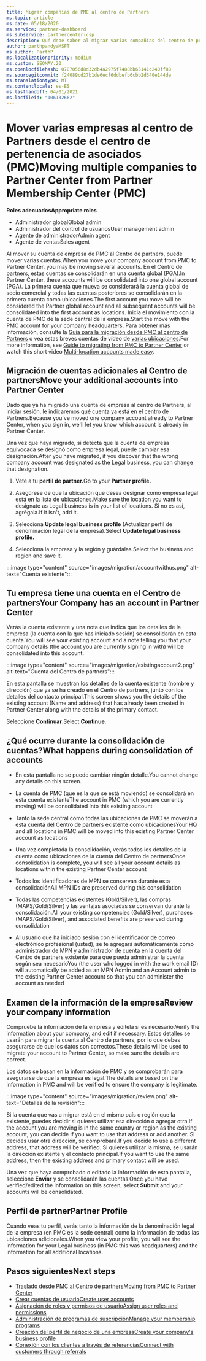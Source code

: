 ```yaml
---
title: Migrar compañías de PMC al centro de Partners
ms.topic: article
ms.date: 05/18/2020
ms.service: partner-dashboard
ms.subservice: partnercenter-csp
description: Qué debe saber al migrar varias compañías del centro de pertenencia de asociados (PMC) al centro de Partners y consolidarlas en una cuenta global de socio comercial.
author: parthpandyaMSFT
ms.author: ParthP
ms.localizationpriority: medium
ms.custom: SEOMAY.20
ms.openlocfilehash: 0787056d8d32db4a2975f7488bb65141c240ff88
ms.sourcegitcommit: f24089cd27b1de6ecf6ddbefb6cbb2d340e144de
ms.translationtype: MT
ms.contentlocale: es-ES
ms.lasthandoff: 04/01/2021
ms.locfileid: "106132662"
---
```

# <a name="moving-multiple-companies-to-partner-center-from-partner-membership-center-pmc"></a><span data-ttu-id="944bf-103">Mover varias empresas al centro de Partners desde el centro de pertenencia de asociados (PMC)</span><span class="sxs-lookup"><span data-stu-id="944bf-103">Moving multiple companies to Partner Center from Partner Membership Center (PMC)</span></span>

<span data-ttu-id="944bf-104">**Roles adecuados**</span><span class="sxs-lookup"><span data-stu-id="944bf-104">**Appropriate roles**</span></span>

- <span data-ttu-id="944bf-105">Administrador global</span><span class="sxs-lookup"><span data-stu-id="944bf-105">Global admin</span></span>
- <span data-ttu-id="944bf-106">Administrador del control de usuarios</span><span class="sxs-lookup"><span data-stu-id="944bf-106">User management admin</span></span>
- <span data-ttu-id="944bf-107">Agente de administrador</span><span class="sxs-lookup"><span data-stu-id="944bf-107">Admin agent</span></span>
- <span data-ttu-id="944bf-108">Agente de ventas</span><span class="sxs-lookup"><span data-stu-id="944bf-108">Sales agent</span></span>

<span data-ttu-id="944bf-109">Al mover su cuenta de empresa de PMC al Centro de partners, puede mover varias cuentas.</span><span class="sxs-lookup"><span data-stu-id="944bf-109">When you move your company account from PMC to Partner Center, you may be moving several accounts.</span></span> <span data-ttu-id="944bf-110">En el Centro de partners, estas cuentas se consolidarán en una cuenta global (PGA).</span><span class="sxs-lookup"><span data-stu-id="944bf-110">In Partner Center, these accounts will be consolidated into one global account (PGA).</span></span> <span data-ttu-id="944bf-111">La primera cuenta que mueva se considerará la cuenta global de socio comercial y todas las cuentas posteriores se consolidarán en la primera cuenta como ubicaciones.</span><span class="sxs-lookup"><span data-stu-id="944bf-111">The first account you move will be considered the Partner global account and all subsequent accounts will be consolidated into the first account as locations.</span></span> <span data-ttu-id="944bf-112">Inicia el movimiento con la cuenta de PMC de la sede central de la empresa.</span><span class="sxs-lookup"><span data-stu-id="944bf-112">Start the move with the PMC account for your company headquarters.</span></span> <span data-ttu-id="944bf-113">Para obtener más información, consulte la [Guía para la migración desde PMC al centro de Partners](guide-to-migration.md) o vea estas breves cuentas de vídeo de [varias ubicaciones](https://vimeo.com/290335248).</span><span class="sxs-lookup"><span data-stu-id="944bf-113">For more information, see [Guide to migrating from PMC to Partner Center](guide-to-migration.md) or watch this short video [Multi-location accounts made easy](https://vimeo.com/290335248).</span></span>

## <a name="move-your-additional-accounts-into-partner-center"></a><span data-ttu-id="944bf-114">Migración de cuentas adicionales al Centro de partners</span><span class="sxs-lookup"><span data-stu-id="944bf-114">Move your additional accounts into Partner Center</span></span>

<span data-ttu-id="944bf-115">Dado que ya ha migrado una cuenta de empresa al centro de Partners, al iniciar sesión, le indicaremos qué cuenta ya está en el centro de Partners.</span><span class="sxs-lookup"><span data-stu-id="944bf-115">Because you've moved one company account already to Partner Center, when you sign in, we'll let you know which account is already in Partner Center.</span></span>

<span data-ttu-id="944bf-116">Una vez que haya migrado, si detecta que la cuenta de empresa equivocada se designó como empresa legal, puede cambiar esa designación.</span><span class="sxs-lookup"><span data-stu-id="944bf-116">After you have migrated, if you discover that the wrong company account was designated as the Legal business, you can change that designation.</span></span>

1. <span data-ttu-id="944bf-117">Vete a tu **perfil de partner.**</span><span class="sxs-lookup"><span data-stu-id="944bf-117">Go to your **Partner profile.**</span></span>

2. <span data-ttu-id="944bf-118">Asegúrese de que la ubicación que desea designar como empresa legal está en la lista de ubicaciones.</span><span class="sxs-lookup"><span data-stu-id="944bf-118">Make sure the location you want to designate as Legal business is in your list of locations.</span></span> <span data-ttu-id="944bf-119">Si no es así, agrégala.</span><span class="sxs-lookup"><span data-stu-id="944bf-119">If it isn't, add it.</span></span>

3. <span data-ttu-id="944bf-120">Selecciona **Update legal business profile** (Actualizar perfil de denominación legal de la empresa).</span><span class="sxs-lookup"><span data-stu-id="944bf-120">Select **Update legal business profile.**</span></span>

4. <span data-ttu-id="944bf-121">Selecciona la empresa y la región y guárdalas.</span><span class="sxs-lookup"><span data-stu-id="944bf-121">Select the business and region and save it.</span></span>

:::image type="content" source="images/migration/accountwithus.png" alt-text="Cuenta existente":::

## <a name="your-company-has-an-account-in-partner-center"></a><span data-ttu-id="944bf-123">Tu empresa tiene una cuenta en el Centro de partners</span><span class="sxs-lookup"><span data-stu-id="944bf-123">Your Company has an account in Partner Center</span></span>

<span data-ttu-id="944bf-124">Verás la cuenta existente y una nota que indica que los detalles de la empresa (la cuenta con la que has iniciado sesión) se consolidarán en esta cuenta.</span><span class="sxs-lookup"><span data-stu-id="944bf-124">You will see your existing account and a note telling you that your company details (the account you are currently signing in with) will be consolidated into this account.</span></span>

:::image type="content" source="images/migration/existingaccount2.png" alt-text="Cuenta del Centro de partners":::

<span data-ttu-id="944bf-126">En esta pantalla se muestran los detalles de la cuenta existente (nombre y dirección) que ya se ha creado en el Centro de partners, junto con los detalles del contacto principal.</span><span class="sxs-lookup"><span data-stu-id="944bf-126">This screen shows you the details of the existing account (Name and address) that has already been created in Partner Center along with the details of the primary contact.</span></span>

<span data-ttu-id="944bf-127">Seleccione **Continuar**.</span><span class="sxs-lookup"><span data-stu-id="944bf-127">Select **Continue**.</span></span>

## <a name="what-happens-during-consolidation-of-accounts"></a><span data-ttu-id="944bf-128">¿Qué ocurre durante la consolidación de cuentas?</span><span class="sxs-lookup"><span data-stu-id="944bf-128">What happens during consolidation of accounts</span></span>

- <span data-ttu-id="944bf-129">En esta pantalla no se puede cambiar ningún detalle.</span><span class="sxs-lookup"><span data-stu-id="944bf-129">You cannot change any details on this screen.</span></span>

- <span data-ttu-id="944bf-130">La cuenta de PMC (que es la que se está moviendo) se consolidará en esta cuenta existente</span><span class="sxs-lookup"><span data-stu-id="944bf-130">The account in PMC (which you are currently moving) will be consolidated into this existing account</span></span>

- <span data-ttu-id="944bf-131">Tanto la sede central como todas las ubicaciones de PMC se moverán a esta cuenta del Centro de partners existente como ubicaciones</span><span class="sxs-lookup"><span data-stu-id="944bf-131">Your HQ and all locations in PMC will be moved into this existing Partner Center account as locations</span></span>

- <span data-ttu-id="944bf-132">Una vez completada la consolidación, verás todos los detalles de la cuenta como ubicaciones de la cuenta del Centro de partners</span><span class="sxs-lookup"><span data-stu-id="944bf-132">Once consolidation is complete, you will see all your account details as locations within the existing Partner Center account</span></span>

- <span data-ttu-id="944bf-133">Todos los identificadores de MPN se conservan durante esta consolidación</span><span class="sxs-lookup"><span data-stu-id="944bf-133">All MPN IDs are preserved during this consolidation</span></span>

- <span data-ttu-id="944bf-134">Todas las competencias existentes (Gold/Silver), las compras (MAPS/Gold/Silver) y las ventajas asociadas se conservan durante la consolidación.</span><span class="sxs-lookup"><span data-stu-id="944bf-134">All your existing competencies (Gold/Silver), purchases (MAPS/Gold/Silver), and associated benefits are preserved during consolidation</span></span>

- <span data-ttu-id="944bf-135">Al usuario que ha iniciado sesión con el identificador de correo electrónico profesional (usted), se te agregará automáticamente como administrador de MPN y administrador de cuenta en la cuenta del Centro de partners existente para que pueda administrar la cuenta según sea necesario</span><span class="sxs-lookup"><span data-stu-id="944bf-135">You (the user who logged in with the work email ID) will automatically be added as an MPN Admin and an Account admin to the existing Partner Center account so that you can administer the account as needed</span></span>

## <a name="review-your-company-information"></a><span data-ttu-id="944bf-136">Examen de la información de la empresa</span><span class="sxs-lookup"><span data-stu-id="944bf-136">Review your company information</span></span>

<span data-ttu-id="944bf-137">Compruebe la información de la empresa y edítela si es necesario.</span><span class="sxs-lookup"><span data-stu-id="944bf-137">Verify the information about your company, and edit if necessary.</span></span>  <span data-ttu-id="944bf-138">Estos detalles se usarán para migrar la cuenta al Centro de partners, por lo que debes asegurarse de que los datos son correctos.</span><span class="sxs-lookup"><span data-stu-id="944bf-138">These details will be used to migrate your account to Partner Center, so make sure the details are correct.</span></span>

<span data-ttu-id="944bf-139">Los datos se basan en la información de PMC y se comprobarán para asegurarse de que la empresa es legal.</span><span class="sxs-lookup"><span data-stu-id="944bf-139">The details are based on the information in PMC and will be verified to ensure the company is legitimate.</span></span>


:::image type="content" source="images/migration/review.png" alt-text="Detalles de la revisión":::

<span data-ttu-id="944bf-141">Si la cuenta que vas a migrar está en el mismo país o región que la existente, puedes decidir si quieres utilizar esa dirección o agregar otra.</span><span class="sxs-lookup"><span data-stu-id="944bf-141">If the account you are moving is in the same country or region as the existing account, you can decide if you want to use that address or add another.</span></span> <span data-ttu-id="944bf-142">Si decides usar otra dirección, se comprobará.</span><span class="sxs-lookup"><span data-stu-id="944bf-142">If you decide to use a different address, that address will be verified.</span></span> <span data-ttu-id="944bf-143">Si quieres utilizar la misma, se usarán la dirección existente y el contacto principal.</span><span class="sxs-lookup"><span data-stu-id="944bf-143">If you want to use the same address, then the existing address and primary contact will be used.</span></span>

<span data-ttu-id="944bf-144">Una vez que haya comprobado o editado la información de esta pantalla, seleccione **Enviar** y se consolidarán las cuentas.</span><span class="sxs-lookup"><span data-stu-id="944bf-144">Once you have verified/edited the information on this screen, select **Submit** and your accounts will be consolidated.</span></span>

## <a name="partner-profile"></a><span data-ttu-id="944bf-145">Perfil de partner</span><span class="sxs-lookup"><span data-stu-id="944bf-145">Partner Profile</span></span>

<span data-ttu-id="944bf-146">Cuando veas tu perfil, verás tanto la información de la denominación legal de la empresa (en PMC es la sede central) como la información de todas las ubicaciones adicionales.</span><span class="sxs-lookup"><span data-stu-id="944bf-146">When you view your profile, you will see the information for your Legal business (in PMC this was headquarters) and the information for all additional locations.</span></span>

## <a name="next-steps"></a><span data-ttu-id="944bf-147">Pasos siguientes</span><span class="sxs-lookup"><span data-stu-id="944bf-147">Next steps</span></span>

- [<span data-ttu-id="944bf-148">Traslado desde PMC al Centro de partners</span><span class="sxs-lookup"><span data-stu-id="944bf-148">Moving from PMC to Partner Center</span></span>](move-pmc-pc-map.md)
- [<span data-ttu-id="944bf-149">Crear cuentas de usuario</span><span class="sxs-lookup"><span data-stu-id="944bf-149">Create user accounts</span></span>](create-user-accounts-and-set-permissions.md)
- [<span data-ttu-id="944bf-150">Asignación de roles y permisos de usuario</span><span class="sxs-lookup"><span data-stu-id="944bf-150">Assign user roles and permissions</span></span>](permissions-overview.md)
- [<span data-ttu-id="944bf-151">Administración de programas de suscripción</span><span class="sxs-lookup"><span data-stu-id="944bf-151">Manage your membership programs</span></span>](renew-mpn-offers.md)
- [<span data-ttu-id="944bf-152">Creación del perfil de negocio de una empresa</span><span class="sxs-lookup"><span data-stu-id="944bf-152">Create your company's business profile</span></span>](create-a-marketing-profile.md)
- [<span data-ttu-id="944bf-153">Conexión con los clientes a través de referencias</span><span class="sxs-lookup"><span data-stu-id="944bf-153">Connect with customers through referrals</span></span>](manage-leads.md)
